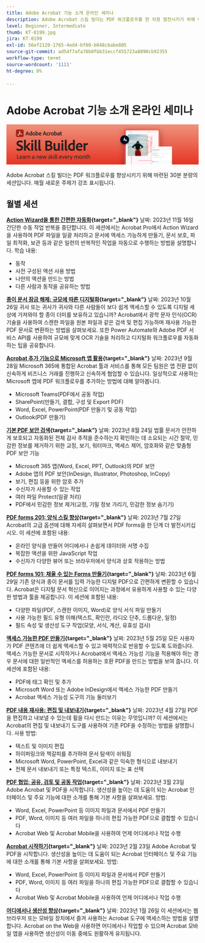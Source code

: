 ```yaml
---
title: Adobe Acrobat 기능 소개 온라인 세미나
description: Adobe Acrobat 스킬 빌더는 PDF 워크플로우를 한 차원 발전시키기 위해 마련된 30분 분량의 세션입니다
level: Beginner, Intermediate
thumb: KT-8199.jpg
jira: KT-8199
exl-id: 56ef2120-1765-4ed4-bf80-b048cbabe805
source-git-commit: ad54f7afa78b0fbb31eccf455723a8890cb92355
workflow-type: tm+mt
source-wordcount: '1111'
ht-degree: 0%

---
```


# Adobe Acrobat 기능 소개 온라인 세미나

![Acrobat 기능 소개 이미지](../assets/sbacrobatwebinars.png)

Adobe Acrobat 스킬 빌더는 PDF 워크플로우를 향상시키기 위해 마련된 30분 분량의 세션입니다. 매월 새로운 주제가 강조 표시됩니다.

## 월별 세션

**[Action Wizard을 통한 간편한 자동화](https://teamwork.adobe.com/adobe-acrobat-skill-builder/attendease/networking/experience/41d505bb-252a-4e26-9576-6ae82293e6c9/97be1628-5cb6-44be-ac61-c0cc26fbb58d){target="_blank"}**
날짜: 2023년 11월 16일 간단한 수동 작업 반복을 중단합니다. 이 세션에서는 Acrobat Pro에서 Action Wizard을 사용하여 PDF 파일을 일괄 처리하고 문서에 액세스 가능하게 만들기, 문서 보호, 파일 최적화, 보관 등과 같은 일련의 반복적인 작업을 자동으로 수행하는 방법을 설명합니다. 학습 내용:

* 동작
* 사전 구성된 액션 사용 방법
* 나만의 액션을 만드는 방법
* 다른 사람과 동작을 공유하는 방법

**[종이 문서 잠금 해제: 규모에 따른 디지털화](https://teamwork.adobe.com/adobe-acrobat-skill-builder/attendease/networking/experience/46e148fe-92c0-4d79-ac83-8888e9f0521e/dfcf3b90-4390-4c6e-abd9-20ba6e913dc1){target="_blank"}**
날짜: 2023년 10월 26일 귀사 또는 귀사가 귀사와 다른 사람들이 보다 쉽게 액세스할 수 있도록 디지털 세상에 가져와야 할 종이 더미를 보유하고 있습니까? Acrobat에서 광학 문자 인식(OCR) 기술을 사용하여 스캔한 파일을 원본 파일과 같은 검색 및 편집 가능하며 재사용 가능한 PDF 문서로 변환하는 방법을 살펴보세요. 또한 Power Automate와 Adobe PDF 서비스 API를 사용하여 규모에 맞게 OCR 기술을 처리하고 디지털화 워크플로우를 자동화하는 팁을 공유합니다.

**[Acrobat 추가 기능으로 Microsoft 앱 활용](https://teamwork.adobe.com/adobe-acrobat-skill-builder/attendease/networking/experience/8b4ea780-6e4d-48b6-8c70-ea10245a5a64/b4fe64de-3614-4a6d-94c6-ff6612ac07fb){target="_blank"}**
날짜: 2023년 9월 28일 Microsoft 365에 통합된 Acrobat 툴과 서비스를 통해 모든 팀원은 앱 전환 없이 신속하게 비즈니스 거래를 진행하고 신속하게 협업할 수 있습니다. 일상적으로 사용하는 Microsoft 앱에 PDF 워크플로우를 추가하는 방법에 대해 알아봅니다.

* Microsoft Teams(PDF에서 공동 작업)
* SharePoint(만들기, 결합, 구성 및 Export PDF)
* Word, Excel, PowerPoint(PDF 만들기 및 공동 작업)
* Outlook(PDF 만들기)

**[기본 PDF 보안 검색](https://teamwork.adobe.com/adobe-acrobat-skill-builder/attendease/networking/experience/b454ab64-9c2e-4aec-bcf9-ca82e3a6b869/3a456ace-042e-41c8-8e8c-d285e9ba0ab8){target="_blank"}**
날짜: 2023년 8월 24일 법률 문서가 안전하게 보호되고 자동화된 전체 감사 추적을 준수하는지 확인하는 데 소요되는 시간 절약, 민감한 정보를 제거하기 위한 교정, 보기, 워터마크, 액세스 제어, 암호화와 같은 맞춤형 PDF 보안 기능

* Microsoft 365 앱(Word, Excel, PPT, Outlook)의 PDF 보안
* Adobe 앱의 PDF 보안(InDesign, Illustrator, Photoshop, InCopy)
* 보기, 편집 등을 위한 암호 추가
* 수신자가 사용할 수 있는 작업
* 여러 파일 Protect(일괄 처리)
* PDF에서 민감한 정보 제거(교정, 기밀 정보 가리기, 민감한 정보 숨기기)

**[PDF forms 201: 양식 스킬 향상](https://adobe-acrobat-skill-builder.joinus.adobeevents.com/attendease/networking/experience/32518a73-e152-42b5-825c-b31ce53ab1f2/b9966934-6a5b-49c2-a9b0-d434543ce7f4){target="_blank"}**
날짜: 2023년 7월 27일 Acrobat의 고급 옵션에 대해 자세히 살펴보면서 PDF forms을 한 단계 더 발전시키십시오. 이 세션에 포함된 내용:

* 온라인 양식을 만들어 어디에서나 손쉽게 데이터와 서명 수집
* 복잡한 액션을 위한 JavaScript 작업
* 수신자가 다양한 뷰어 또는 브라우저에서 양식과 상호 작용하는 방법

**[PDF forms 101: 채울 수 있는 Forms 만들기](https://adobe-acrobat-skill-builder.joinus.adobeevents.com/attendease/networking/experience/795f4bc7-db42-4022-a624-8a53c51174c6/9d685d0f-4a5b-4236-a1ef-081d1403fb41){target="_blank"}**
날짜: 2023년 6월 29일 기존 양식과 종이 문서를 입력 가능한 디지털 PDF으로 간편하게 변환할 수 있습니다. Acrobat은 디지털 문서 혁신으로 이어지는 과정에서 유용하게 사용할 수 있는 다양한 방법과 툴을 제공합니다. 이 세션에 포함된 내용:

* 다양한 파일(PDF, 스캔한 이미지, Word)로 양식 서식 파일 만들기
* 사용 가능한 필드 유형 이해(텍스트, 확인란, 라디오 단추, 드롭다운, 일정)
* 필드 속성 및 생산성 도구 작업(모양, 서식, 계산, 유효성 검사)

**[액세스 가능한 PDF 만들기](https://teamwork.adobe.com/adobe-acrobat-skill-builder/attendease/networking/experience/4ff4d607-8c9f-47dd-ac4f-3b351a0a0fe3/2eb92255-d963-4ff7-b278-2a95a11db755){target="_blank"}**
날짜: 2023년 5월 25일 모든 사용자가 PDF 콘텐츠에 더 쉽게 액세스할 수 있고 매력적으로 반응할 수 있도록 도와줍니다. 액세스 가능한 문서로 시작하거나 Acrobat에서 액세스 가능성 기능을 적용해야 하는 경우 문서에 대한 일반적인 액세스를 허용하는 호환 PDF을 만드는 방법을 보여 줍니다. 이 세션에 포함된 내용:

* PDF에 태그 확인 및 추가
* Microsoft Word 또는 Adobe InDesign에서 액세스 가능한 PDF 만들기
* Acrobat 액세스 가능성 도구의 기능 둘러보기

**[PDF 내용 재사용: 편집 및 내보내기](https://adobe-acrobat-skill-builder.joinus.adobeevents.com/attendease/networking/experience/aac3b9af-7d54-4ea5-a6fa-61bc7acea87f/8d7341ee-ff0f-492a-b3fd-935bd11d4ed0){target="_blank"}**
날짜: 2023년 4월 27일 PDF을 편집하고 내보낼 수 있는데 휠을 다시 만드는 이유는 무엇입니까? 이 세션에서는 Acrobat의 편집 및 내보내기 도구를 사용하여 기존 PDF을 수정하는 방법을 설명합니다. 사용 방법:

* 텍스트 및 이미지 편집
* 하이퍼링크와 책갈피를 추가하여 문서 탐색이 쉬워짐
* Microsoft Word, PowerPoint, Excel과 같은 익숙한 형식으로 내보내기
* 전체 문서 내보내기 또는 특정 텍스트, 이미지 또는 표 선택

**[PDF 협업: 공유, 검토 및 공동 작업](https://adobe-acrobat-skill-builder.joinus.adobeevents.com/attendease/networking/experience/0ef4709b-0a04-418e-a185-7efdd676c2dd/6a95bece-6f24-46f5-a17f-b408464281be){target="_blank"}**
날짜: 2023년 3월 23일 Adobe Acrobat 및 PDF을 시작합니다. 생산성을 높이는 데 도움이 되는 Acrobat 인터페이스 및 주요 기능에 대한 소개를 통해 기본 사항을 살펴보세요. 방법:

* Word, Excel, PowerPoint 등 이미지 파일과 문서에서 PDF 만들기
* PDF, Word, 이미지 등 여러 파일을 하나의 편집 가능한 PDF으로 결합할 수 있습니다
* Acrobat Web 및 Acrobat Mobile을 사용하여 언제 어디에서나 작업 수행

**[Acrobat 시작하기](https://adobe-acrobat-skill-builder.joinus.adobeevents.com/attendease/networking/experience/5d8acc24-47a1-4db8-b419-8587bfb12708/fe8ec392-f29a-4e25-b7a3-61f48eea45ab){target="_blank"}**
날짜: 2023년 2월 23일 Adobe Acrobat 및 PDF을 시작합니다. 생산성을 높이는 데 도움이 되는 Acrobat 인터페이스 및 주요 기능에 대한 소개를 통해 기본 사항을 살펴보세요. 방법:

* Word, Excel, PowerPoint 등 이미지 파일과 문서에서 PDF 만들기
* PDF, Word, 이미지 등 여러 파일을 하나의 편집 가능한 PDF으로 결합할 수 있습니다
* Acrobat Web 및 Acrobat Mobile을 사용하여 언제 어디에서나 작업 수행

**[어디에서나 생산성 향상](https://adobe-acrobat-skill-builder.joinus.adobeevents.com/attendease/networking/experience/9ab6c7a2-5ca2-4670-9a33-2ac11a1cb542/0b591876-aeae-45af-b41a-07a8326043f2){target="_blank"}**
날짜: 2023년 1월 26일 이 세션에서는 웹 브라우저 또는 모바일 장치에서 즐겨 사용하는 Acrobat 도구에 액세스하는 방법을 설명합니다. Acrobat on the Web을 사용하면 어디에서나 작업할 수 있으며 Acrobat 모바일 앱을 사용하면 생산성이 이동 중에도 원활하게 유지됩니다.